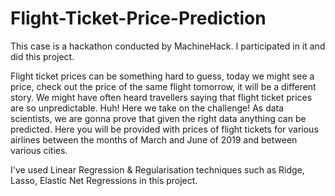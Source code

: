 # Flight-Ticket-Price-Prediction
This case is a hackathon conducted by MachineHack. I participated in it and did this project.

Flight ticket prices can be something hard to guess, today we might see a price, check out the price of the same flight tomorrow, it will be a different story. We might have often heard travellers saying that flight ticket prices are so unpredictable. Huh! Here we take on the challenge! As data scientists, we are gonna prove that given the right data anything can be predicted. Here you will be provided with prices of flight tickets for various airlines between the months of March and June of 2019 and between various cities.

I've used Linear Regression & Regularisation techniques such as Ridge, Lasso, Elastic Net Regressions in this project.
